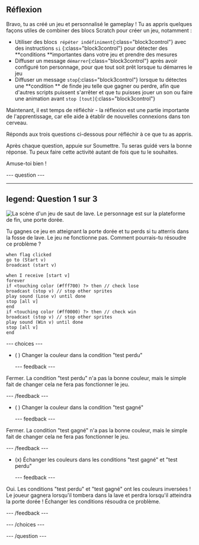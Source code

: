 ## Réflexion

Bravo, tu as créé un jeu et personnalisé le gameplay ! Tu as appris quelques façons utiles de combiner des blocs Scratch pour créer un jeu, notamment :
+ Utiliser des blocs` répéter indéfiniment`{:class="block3control"} avec des instructions `si` {:class="block3control"} pour détecter des **conditions **importantes dans votre jeu et prendre des mesures
+ Diffuser un message `démarrer`{:class="block3control"} après avoir configuré ton personnage, pour que tout soit prêt lorsque tu démarres le jeu
+ Diffuser un message `stop`{:class="block3control"} lorsque tu détectes une **condition ** de finde jeu telle que gagner ou perdre, afin que d'autres scripts puissent s'arrêter et que tu puisses jouer un son ou faire une animation avant `stop [tout]`{:class="block3control"}

Maintenant, il est temps de réfléchir - la réflexion est une partie importante de l'apprentissage, car elle aide à établir de nouvelles connexions dans ton cerveau.

Réponds aux trois questions ci-dessous pour réfléchir à ce que tu as appris.

Après chaque question, appuie sur Soumettre. Tu seras guidé vers la bonne réponse. Tu peux faire cette activité autant de fois que tu le souhaites.

Amuse-toi bien !

--- question ---

---
legend: Question 1 sur 3
---

![La scène d'un jeu de saut de lave. Le personnage est sur la plateforme de fin, une porte dorée.](images/quiz-lava-stage.png)

Tu gagnes ce jeu en atteignant la porte dorée et tu perds si tu atterris dans la fosse de lave. Le jeu ne fonctionne pas. Comment pourrais-tu résoudre ce problème ?

```blocks3
when flag clicked
go to (Start v)
broadcast (start v)
```

```blocks3
when I receive [start v]
forever
if <touching color (#fff700) ?> then // check lose
broadcast (stop v) // stop other sprites
play sound (Lose v) until done
stop [all v]
end
if <touching color (#ff0000) ?> then // check win
broadcast (stop v) // stop other sprites
play sound (Win v) until done
stop [all v]
end
```


--- choices ---

- ( ) Changer la couleur dans la condition "test perdu"

  --- feedback ---

Fermer. La condition "test perdu" n'a pas la bonne couleur, mais le simple fait de changer cela ne fera pas fonctionner le jeu.

  --- /feedback ---

- ( ) Changer la couleur dans la condition "test gagné"

  --- feedback ---

Fermer. La condition "test gagné" n'a pas la bonne couleur, mais le simple fait de changer cela ne fera pas fonctionner le jeu.

  --- /feedback ---

- (x) Échanger les couleurs dans les conditions "test gagné" et "test perdu"

  --- feedback ---

Oui. Les conditions "test perdu" et "test gagné" ont les couleurs inversées ! Le joueur gagnera lorsqu'il tombera dans la lave et perdra lorsqu'il atteindra la porte dorée ! Échanger les conditions résoudra ce problème.

  --- /feedback ---

--- /choices ---

--- /question ---
